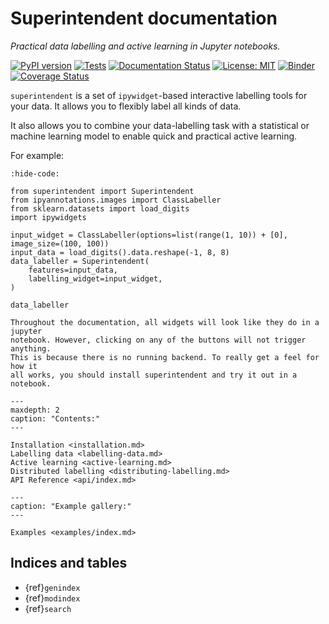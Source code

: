 # Superintendent documentation

_Practical data labelling and active learning in Jupyter notebooks._

[![PyPI version](https://badge.fury.io/py/superintendent.svg)](https://badge.fury.io/py/superintendent)
[![Tests](https://github.com/janfreyberg/superintendent/actions/workflows/test.yml/badge.svg)](https://github.com/janfreyberg/superintendent/actions/workflows/test.yml)
[![Documentation Status](https://readthedocs.org/projects/superintendent/badge/?version=latest)](https://superintendent.readthedocs.io/en/latest/?badge=latest)
[![License: MIT](https://img.shields.io/badge/License-MIT-yellow.svg)](https://opensource.org/licenses/MIT)
[![Binder](https://mybinder.org/badge.svg)](https://mybinder.org/v2/gh/janfreyberg/superintendent/master)
[![Coverage Status](https://coveralls.io/repos/github/janfreyberg/superintendent/badge.svg)](https://coveralls.io/github/janfreyberg/superintendent)

`superintendent` is a set of `ipywidget`-based interactive labelling tools for
your data. It allows you to flexibly label all kinds of data.

It also allows you to combine your data-labelling task with a statistical or
machine learning model to enable quick and practical active learning.

For example:

```{jupyter-execute}
:hide-code:

from superintendent import Superintendent
from ipyannotations.images import ClassLabeller
from sklearn.datasets import load_digits
import ipywidgets

input_widget = ClassLabeller(options=list(range(1, 10)) + [0], image_size=(100, 100))
input_data = load_digits().data.reshape(-1, 8, 8)
data_labeller = Superintendent(
    features=input_data,
    labelling_widget=input_widget,
)

data_labeller
```

```{note}
Throughout the documentation, all widgets will look like they do in a jupyter
notebook. However, clicking on any of the buttons will not trigger anything.
This is because there is no running backend. To really get a feel for how it
all works, you should install superintendent and try it out in a notebook.
```


```{toctree}
---
maxdepth: 2
caption: "Contents:"
---

Installation <installation.md>
Labelling data <labelling-data.md>
Active learning <active-learning.md>
Distributed labelling <distributing-labelling.md>
API Reference <api/index.md>
```

```{toctree}
---
caption: "Example gallery:"
---

Examples <examples/index.md>
```

## Indices and tables

* {ref}`genindex`
* {ref}`modindex`
* {ref}`search`
